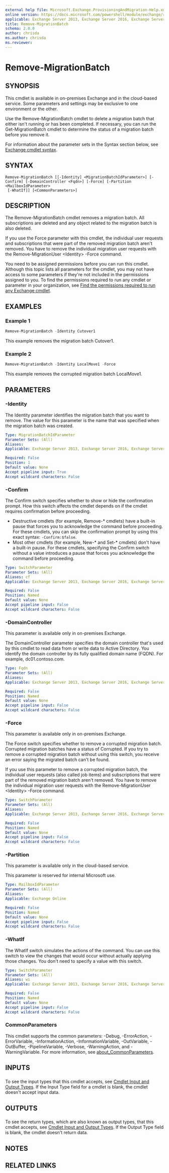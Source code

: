 ```yaml
---
external help file: Microsoft.Exchange.ProvisioningAndMigration-Help.xml
online version: https://docs.microsoft.com/powershell/module/exchange/remove-migrationbatch
applicable: Exchange Server 2013, Exchange Server 2016, Exchange Server 2019, Exchange Online
title: Remove-MigrationBatch
schema: 2.0.0
author: chrisda
ms.author: chrisda
ms.reviewer:
---
```


# Remove-MigrationBatch

## SYNOPSIS
This cmdlet is available in on-premises Exchange and in the cloud-based service. Some parameters and settings may be exclusive to one environment or the other.

Use the Remove-MigrationBatch cmdlet to delete a migration batch that either isn't running or has been completed. If necessary, you can run the Get-MigrationBatch cmdlet to determine the status of a migration batch before you remove it.

For information about the parameter sets in the Syntax section below, see [Exchange cmdlet syntax](https://docs.microsoft.com/powershell/exchange/exchange-cmdlet-syntax).

## SYNTAX

```
Remove-MigrationBatch [[-Identity] <MigrationBatchIdParameter>] [-Confirm] [-DomainController <Fqdn>] [-Force] [-Partition <MailboxIdParameter>
 [-WhatIf]] [<CommonParameters>]
```

## DESCRIPTION
The Remove-MigrationBatch cmdlet removes a migration batch. All subscriptions are deleted and any object related to the migration batch is also deleted.

If you use the Force parameter with this cmdlet, the individual user requests and subscriptions that were part of the removed migration batch aren't removed. You have to remove the individual migration user requests with the Remove-MigrationUser \<Identity\> -Force command.

You need to be assigned permissions before you can run this cmdlet. Although this topic lists all parameters for the cmdlet, you may not have access to some parameters if they're not included in the permissions assigned to you. To find the permissions required to run any cmdlet or parameter in your organization, see [Find the permissions required to run any Exchange cmdlet](https://docs.microsoft.com/powershell/exchange/find-exchange-cmdlet-permissions).

## EXAMPLES

### Example 1
```powershell
Remove-MigrationBatch -Identity Cutover1
```

This example removes the migration batch Cutover1.

### Example 2
```powershell
Remove-MigrationBatch -Identity LocalMove1 -Force
```

This example removes the corrupted migration batch LocalMove1.

## PARAMETERS

### -Identity
The Identity parameter identifies the migration batch that you want to remove. The value for this parameter is the name that was specified when the migration batch was created.

```yaml
Type: MigrationBatchIdParameter
Parameter Sets: (All)
Aliases:
Applicable: Exchange Server 2013, Exchange Server 2016, Exchange Server 2019, Exchange Online

Required: False
Position: 1
Default value: None
Accept pipeline input: True
Accept wildcard characters: False
```

### -Confirm
The Confirm switch specifies whether to show or hide the confirmation prompt. How this switch affects the cmdlet depends on if the cmdlet requires confirmation before proceeding.

- Destructive cmdlets (for example, Remove-\* cmdlets) have a built-in pause that forces you to acknowledge the command before proceeding. For these cmdlets, you can skip the confirmation prompt by using this exact syntax: `-Confirm:$false`.
- Most other cmdlets (for example, New-\* and Set-\* cmdlets) don't have a built-in pause. For these cmdlets, specifying the Confirm switch without a value introduces a pause that forces you acknowledge the command before proceeding.

```yaml
Type: SwitchParameter
Parameter Sets: (All)
Aliases: cf
Applicable: Exchange Server 2013, Exchange Server 2016, Exchange Server 2019, Exchange Online

Required: False
Position: Named
Default value: None
Accept pipeline input: False
Accept wildcard characters: False
```

### -DomainController
This parameter is available only in on-premises Exchange.

The DomainController parameter specifies the domain controller that's used by this cmdlet to read data from or write data to Active Directory. You identify the domain controller by its fully qualified domain name (FQDN). For example, dc01.contoso.com.

```yaml
Type: Fqdn
Parameter Sets: (All)
Aliases:
Applicable: Exchange Server 2013, Exchange Server 2016, Exchange Server 2019

Required: False
Position: Named
Default value: None
Accept pipeline input: False
Accept wildcard characters: False
```

### -Force
This parameter is available only in on-premises Exchange.

The Force switch specifies whether to remove a corrupted migration batch. Corrupted migration batches have a status of Corrupted. If you try to remove a corrupted migration batch without using this switch, you receive an error saying the migrated batch can't be found.

If you use this parameter to remove a corrupted migration batch, the individual user requests (also called job items) and subscriptions that were part of the removed migration batch aren't removed. You have to remove the individual migration user requests with the Remove-MigrationUser \<Identity\> -Force command.

```yaml
Type: SwitchParameter
Parameter Sets: (All)
Aliases:
Applicable: Exchange Server 2013, Exchange Server 2016, Exchange Server 2019

Required: False
Position: Named
Default value: None
Accept pipeline input: False
Accept wildcard characters: False
```

### -Partition
This parameter is available only in the cloud-based service.

This parameter is reserved for internal Microsoft use.

```yaml
Type: MailboxIdParameter
Parameter Sets: (All)
Aliases:
Applicable: Exchange Online

Required: False
Position: Named
Default value: None
Accept pipeline input: False
Accept wildcard characters: False
```

### -WhatIf
The WhatIf switch simulates the actions of the command. You can use this switch to view the changes that would occur without actually applying those changes. You don't need to specify a value with this switch.

```yaml
Type: SwitchParameter
Parameter Sets: (All)
Aliases: wi
Applicable: Exchange Server 2013, Exchange Server 2016, Exchange Server 2019, Exchange Online

Required: False
Position: Named
Default value: None
Accept pipeline input: False
Accept wildcard characters: False
```

### CommonParameters
This cmdlet supports the common parameters: -Debug, -ErrorAction, -ErrorVariable, -InformationAction, -InformationVariable, -OutVariable, -OutBuffer, -PipelineVariable, -Verbose, -WarningAction, and -WarningVariable. For more information, see [about_CommonParameters](https://go.microsoft.com/fwlink/p/?LinkID=113216).

## INPUTS

###  
To see the input types that this cmdlet accepts, see [Cmdlet Input and Output Types](https://go.microsoft.com/fwlink/p/?linkId=616387). If the Input Type field for a cmdlet is blank, the cmdlet doesn't accept input data.

## OUTPUTS

###  
To see the return types, which are also known as output types, that this cmdlet accepts, see [Cmdlet Input and Output Types](https://go.microsoft.com/fwlink/p/?linkId=616387). If the Output Type field is blank, the cmdlet doesn't return data.

## NOTES

## RELATED LINKS
